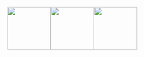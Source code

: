 <figure class="third">
  <img src="https://emojis.slackmojis.com/emojis/images/1643514977/10031/60fps_parrot.gif" width="99"/><img src="https://emojis.slackmojis.com/emojis/images/1643514977/10031/60fps_parrot.gif" width="99"/><img src="https://emojis.slackmojis.com/emojis/images/1643514977/10031/60fps_parrot.gif" width="99"/>
</figure>
